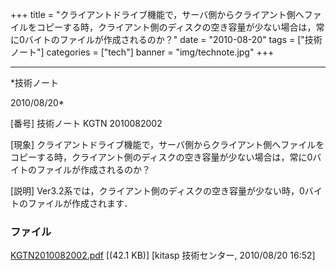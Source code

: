 ﻿+++
title = "クライアントドライブ機能で，サーバ側からクライアント側へファイルをコピーする時，クライアント側のディスクの空き容量が少ない場合は，常に0バイトのファイルが作成されるのか？"
date = "2010-08-20"
tags = ["技術ノート"]
categories = ["tech"]
banner = "img/technote.jpg"
+++

-----------------------------------------------------------------------------------------------------------------------------

*技術ノート

2010/08/20*


[番号]
技術ノート KGTN 2010082002

[現象]
クライアントドライブ機能で，サーバ側からクライアント側へファイルをコピーする時，クライアント側のディスクの空き容量が少ない場合は，常に0バイトのファイルが作成されるのか？

[説明]
Ver3.2系では，クライアント側のディスクの空き容量が少ない時，0バイトのファイルが作成されます．


### ファイル

 
 


[KGTN2010082002.pdf](http://techreport.kitasp.net/attachments/download/285/KGTN2010082002.pdf)
 [(42.1 KB)] [kitasp 技術センター, 2010/08/20
16:52]


 


 

